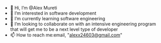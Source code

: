 - 👋 Hi, I’m @Alex Mureti
- 👀 I’m interested in software development 
- 🌱 I’m currently learning software engineering 
- 💞️ I’m looking to collaborate on with an intensive engineering program that will get me to be a next level type of developer 
- 📫 How to reach me:email, "alexx24603@gmail.com" 

<!---
Alex23603/Alex23603 is a ✨ special ✨ repository because its `README.md` (this file) appears on your GitHub profile.
You can click the Preview link to take a look at your changes.
--->
